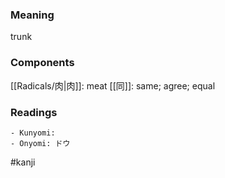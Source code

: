 ### Meaning

trunk

### Components

[[Radicals/肉|肉]]: meat [[同]]: same; agree; equal

### Readings

```
- Kunyomi: 
- Onyomi: ドウ
```

#kanji